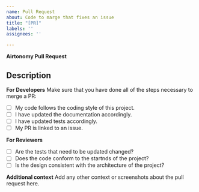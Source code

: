```yaml
---
name: Pull Request
about: Code to marge that fixes an issue
title: "[PR]"
labels: ''
assignees: ''

---
```


**Airtonomy Pull Request**

## Description
<!--- Creating a pull request allows you to merge code from a separate branch, usually to the main branch. -->
<!--- Make sure to link the issue you are fixing with this Pull Request using the "Linked Issues" dropdown on the right panel. -->
<!--- Replace the title above with a summary of your changes -->
<!--- Describe your changes in detail here -->

**For Developers**
Make sure that you have done all of the steps necessary to merge a PR:
- [ ] My code follows the coding style of this project.
- [ ] I have updated the documentation accordingly.
- [ ] I have updated tests accordingly.
- [ ] My PR is linked to an issue.

**For Reviewers**
- [ ] Are the tests that need to be updated changed?
- [ ] Does the code conform to the startnds of the project?
- [ ] Is the design consistent with the architecture of the project?

**Additional context**
Add any other context or screenshots about the pull request here.
